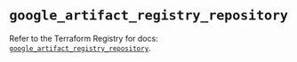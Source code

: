 # `google_artifact_registry_repository`

Refer to the Terraform Registry for docs: [`google_artifact_registry_repository`](https://registry.terraform.io/providers/hashicorp/google/6.50.0/docs/resources/artifact_registry_repository).
